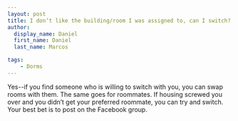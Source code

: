 ```yaml
---
layout: post
title: I don’t like the building/room I was assigned to, can I switch?
author:
  display_name: Daniel
  first_name: Daniel
  last_name: Marcos

tags:
    - Dorms
---
```


Yes--if you find someone who is willing to switch with you, you can swap rooms
with them. The same goes for roommates. If housing screwed you over and you
didn’t get your preferred roommate, you can try and switch. Your best bet is to
post on the Facebook group.
